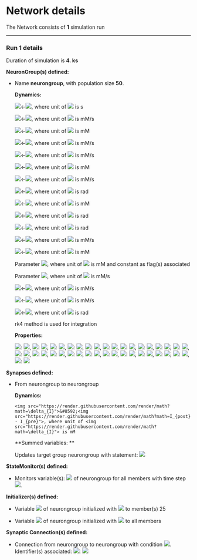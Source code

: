 # Network details
The Network consists of **1**                            simulation run
_______________________________________________________________________________
### Run 1 details
Duration of simulation is **4. ks**

**NeuronGroup(s) defined:**
- Name **neurongroup**, with                population size **50**.

	**Dynamics:**

	<img src="https://render.githubusercontent.com/render/math?math=\tau_{h}">&#8592;<img src="https://render.githubusercontent.com/render/math?math=\frac{1}{O_{2}.\left(C + Q_{2}\right)}">, where unit of <img src="https://render.githubusercontent.com/render/math?math=\tau_{h}"> is s

	<img src="https://render.githubusercontent.com/render/math?math=J_{3K}">&#8592;<img src="https://render.githubusercontent.com/render/math?math=\frac{C^{4}.I.O_{3K}}{\left(C^{4} + K_{D}^{4}\right).\left(I + K_{3K}\right)}">, where unit of <img src="https://render.githubusercontent.com/render/math?math=J_{3K}"> is mM/s

	<img src="https://render.githubusercontent.com/render/math?math=\frac{d}{d t} C">&#8592;<img src="https://render.githubusercontent.com/render/math?math=J_{l} - J_{p} + J_{r}">, where unit of <img src="https://render.githubusercontent.com/render/math?math=C"> is mM

	<img src="https://render.githubusercontent.com/render/math?math=J_{p}">&#8592;<img src="https://render.githubusercontent.com/render/math?math=\frac{C^{2}.O_{P}}{C^{2} + K_{P}^{2}}">, where unit of <img src="https://render.githubusercontent.com/render/math?math=J_{p}"> is mM/s

	<img src="https://render.githubusercontent.com/render/math?math=J_{l}">&#8592;<img src="https://render.githubusercontent.com/render/math?math=\Omega_{L}.\left(- C.\left(\rho_{A} + 1\right) + C_{T}\right)">, where unit of <img src="https://render.githubusercontent.com/render/math?math=J_{l}"> is mM/s

	<img src="https://render.githubusercontent.com/render/math?math=Q_{2}">&#8592;<img src="https://render.githubusercontent.com/render/math?math=\frac{d_{2}.\left(I + d_{1}\right)}{I + d_{3}}">, where unit of <img src="https://render.githubusercontent.com/render/math?math=Q_{2}"> is mM

	<img src="https://render.githubusercontent.com/render/math?math=J_{r}">&#8592;<img src="https://render.githubusercontent.com/render/math?math=\Omega_{C}.h^{3}.m_{inf}^{3}.\left(- C.\left(\rho_{A} + 1\right) + C_{T}\right)">, where unit of <img src="https://render.githubusercontent.com/render/math?math=J_{r}"> is mM/s

	<img src="https://render.githubusercontent.com/render/math?math=\frac{d}{d t} h">&#8592;<img src="https://render.githubusercontent.com/render/math?math=\frac{- h + h_{inf}}{\tau_{h}}">, where unit of <img src="https://render.githubusercontent.com/render/math?math=h"> is rad

	<img src="https://render.githubusercontent.com/render/math?math=\frac{d}{d t} I">&#8592;<img src="https://render.githubusercontent.com/render/math?math=- J_{3K} - J_{5P} + J_{coupling} + J_{\delta} + J_{ex}">, where unit of <img src="https://render.githubusercontent.com/render/math?math=I"> is mM

	<img src="https://render.githubusercontent.com/render/math?math=m_{inf}">&#8592;<img src="https://render.githubusercontent.com/render/math?math=\frac{C.I}{\left(C + d_{5}\right).\left(I + d_{1}\right)}">, where unit of <img src="https://render.githubusercontent.com/render/math?math=m_{inf}"> is rad

	<img src="https://render.githubusercontent.com/render/math?math=stimulus">&#8592;<img src="https://render.githubusercontent.com/render/math?math={int_{}}{\left(t\bmod{50.second} \lt 20.second \right)}">, where unit of <img src="https://render.githubusercontent.com/render/math?math=stimulus"> is rad

	<img src="https://render.githubusercontent.com/render/math?math=J_{5P}">&#8592;<img src="https://render.githubusercontent.com/render/math?math=I.\Omega_{5P}">, where unit of <img src="https://render.githubusercontent.com/render/math?math=J_{5P}"> is mM/s

	<img src="https://render.githubusercontent.com/render/math?math=\delta_{I bias}">&#8592;<img src="https://render.githubusercontent.com/render/math?math=I - I_{bias}.stimulus">, where unit of <img src="https://render.githubusercontent.com/render/math?math=\delta_{I bias}"> is mM

	Parameter <img src="https://render.githubusercontent.com/render/math?math=I_{bias}">, where unit of <img src="https://render.githubusercontent.com/render/math?math=I_{bias}"> is mM and constant as flag(s) associated

	Parameter <img src="https://render.githubusercontent.com/render/math?math=J_{coupling}">, where unit of <img src="https://render.githubusercontent.com/render/math?math=J_{coupling}"> is mM/s

	<img src="https://render.githubusercontent.com/render/math?math=J_{ex}">&#8592;<img src="https://render.githubusercontent.com/render/math?math=- \frac{F_{ex}.\left(\tanh{\left(\frac{- I_{\Theta} + \left|{\delta_{I bias}}\right|}{\omega_{I}} \right)} + 1\right).{sign}{\left(\delta_{I bias} \right)}}{2}">, where unit of <img src="https://render.githubusercontent.com/render/math?math=J_{ex}"> is mM/s

	<img src="https://render.githubusercontent.com/render/math?math=J_{\delta}">&#8592;<img src="https://render.githubusercontent.com/render/math?math=\frac{C^{2}.O_{\delta}}{\left(C^{2} + K_{\delta}^{2}\right).\left(\frac{I}{\kappa_{\delta}} + 1\right)}">, where unit of <img src="https://render.githubusercontent.com/render/math?math=J_{\delta}"> is mM/s

	<img src="https://render.githubusercontent.com/render/math?math=h_{inf}">&#8592;<img src="https://render.githubusercontent.com/render/math?math=\frac{Q_{2}}{C + Q_{2}}">, where unit of <img src="https://render.githubusercontent.com/render/math?math=h_{inf}"> is rad

	rk4 method is used for integration

	**Properties:**

	<img src="https://render.githubusercontent.com/render/math?math=C_{T}">: <img src="https://render.githubusercontent.com/render/math?math=2. uM">, <img src="https://render.githubusercontent.com/render/math?math=K_{P}">: <img src="https://render.githubusercontent.com/render/math?math=50. nM">, <img src="https://render.githubusercontent.com/render/math?math=\kappa_{\delta}">: <img src="https://render.githubusercontent.com/render/math?math=1.5 uM">, <img src="https://render.githubusercontent.com/render/math?math=d_{1}">: <img src="https://render.githubusercontent.com/render/math?math=130. nM">, <img src="https://render.githubusercontent.com/render/math?math=d_{5}">: <img src="https://render.githubusercontent.com/render/math?math=80. nM">, <img src="https://render.githubusercontent.com/render/math?math=O_{P}">: <img src="https://render.githubusercontent.com/render/math?math=0.0009 mM/s">, <img src="https://render.githubusercontent.com/render/math?math=\omega_{I}">: <img src="https://render.githubusercontent.com/render/math?math=50. nM">, <img src="https://render.githubusercontent.com/render/math?math=d_{2}">: <img src="https://render.githubusercontent.com/render/math?math=1.05 uM">, <img src="https://render.githubusercontent.com/render/math?math=F_{ex}">: <img src="https://render.githubusercontent.com/render/math?math=9.e-05 mM/s">, <img src="https://render.githubusercontent.com/render/math?math=K_{\delta}">: <img src="https://render.githubusercontent.com/render/math?math=100. nM">, <img src="https://render.githubusercontent.com/render/math?math=\Omega_{5P}">: <img src="https://render.githubusercontent.com/render/math?math=50. mHz">, <img src="https://render.githubusercontent.com/render/math?math=K_{3K}">: <img src="https://render.githubusercontent.com/render/math?math=1. uM">, <img src="https://render.githubusercontent.com/render/math?math=O_{2}">: <img src="https://render.githubusercontent.com/render/math?math=200. m^3 s^-1 mol^-1">, <img src="https://render.githubusercontent.com/render/math?math=O_{\delta}">: <img src="https://render.githubusercontent.com/render/math?math=0.0006 mM/s">, <img src="https://render.githubusercontent.com/render/math?math=d_{3}">: <img src="https://render.githubusercontent.com/render/math?math=0.9434 uM">, <img src="https://render.githubusercontent.com/render/math?math=I_{\Theta}">: <img src="https://render.githubusercontent.com/render/math?math=300. nM">, <img src="https://render.githubusercontent.com/render/math?math=\Omega_{C}">: <img src="https://render.githubusercontent.com/render/math?math=6. Hz">, <img src="https://render.githubusercontent.com/render/math?math=K_{D}">: <img src="https://render.githubusercontent.com/render/math?math=0.7 uM">, <img src="https://render.githubusercontent.com/render/math?math=\rho_{A}">: <img src="https://render.githubusercontent.com/render/math?math=0.18">, <img src="https://render.githubusercontent.com/render/math?math=O_{3K}">: <img src="https://render.githubusercontent.com/render/math?math=0.0045 mM/s">, <img src="https://render.githubusercontent.com/render/math?math=\Omega_{L}">: <img src="https://render.githubusercontent.com/render/math?math=100. mHz">


**Synapses defined:**
- 	From neurongroup to neurongroup

	**Dynamics:**

		<img src="https://render.githubusercontent.com/render/math?math=\delta_{I}">&#8592;<img src="https://render.githubusercontent.com/render/math?math=I_{post} - I_{pre}">, where unit of <img src="https://render.githubusercontent.com/render/math?math=\delta_{I}"> is mM

	**Summed variables: **

	Updates target group neurongroup with statement: <img src="https://render.githubusercontent.com/render/math?math=- \frac{F.\left(\tanh{\left(\frac{- I_{\Theta} + \left|{\delta_{I}}\right|}{\omega_{I}} \right)} + 1\right).{sign}{\left(\delta_{I} \right)}}{2}">


**StateMonitor(s) defined:**
- 	Monitors variable(s): <img src="https://render.githubusercontent.com/render/math?math=C"> of neurongroup for all members with time step <img src="https://render.githubusercontent.com/render/math?math=50. ms">.


**Initializer(s) defined:**
- Variable <img src="https://render.githubusercontent.com/render/math?math=I_{bias}"> of neurongroup initialized with <img src="https://render.githubusercontent.com/render/math?math=1. uM"> to member(s) 25

- Variable <img src="https://render.githubusercontent.com/render/math?math=h"> of neurongroup initialized with <img src="https://render.githubusercontent.com/render/math?math=0.9"> to all members 


**Synaptic Connection(s) defined:**
- Connection from neurongroup to neurongroup with condition <img src="https://render.githubusercontent.com/render/math?math=j = \left(i - 1\right)\bmod{N_{pre}} \vee j = \left(i + 1\right)\bmod{N_{pre}}">. Identifier(s) associated: 	<img src="https://render.githubusercontent.com/render/math?math=N_{pre}">: <img src="https://render.githubusercontent.com/render/math?math=50">




